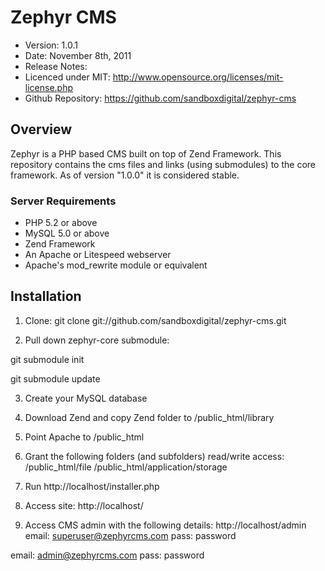 # Zephyr CMS #

- Version: 1.0.1
- Date: November 8th, 2011
- Release Notes:
- Licenced under MIT: http://www.opensource.org/licenses/mit-license.php
- Github Repository: https://github.com/sandboxdigital/zephyr-cms

## Overview

Zephyr is a PHP based CMS built on top of Zend Framework.
This repository contains the cms files and links (using submodules) to the core framework. 
As of version "1.0.0" it is considered stable.

### Server Requirements

- PHP 5.2 or above
- MySQL 5.0 or above
- Zend Framework
- An Apache or Litespeed webserver
- Apache's mod_rewrite module or equivalent


## Installation

1. Clone:
git clone git://github.com/sandboxdigital/zephyr-cms.git

2. Pull down zephyr-core submodule:

git submodule init

git submodule update

3. Create your MySQL database

4. Download Zend and copy Zend folder to /public_html/library

4. Point Apache to /public_html

5. Grant the following folders (and subfolders) read/write access:
/public_html/file
/public_html/application/storage

6. Run http://localhost/installer.php

7. Access site:
http://localhost/

8. Access CMS admin with the following details:
http://localhost/admin
email: superuser@zephyrcms.com
pass: password

email: admin@zephyrcms.com
pass: password